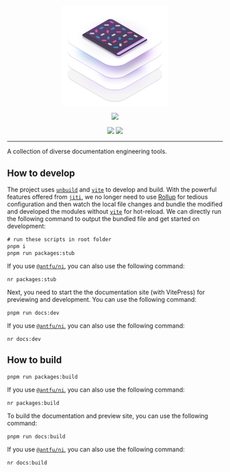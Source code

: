 <p align="center">
  <picture>
    <source
      width="250"
      srcset="./docs/public/logo-dark.png"
      media="(prefers-color-scheme: dark)"
    />
    <source
      width="250"
      srcset="./docs/public/logo-light.png"
      media="(prefers-color-scheme: light), (prefers-color-scheme: no-preference)"
    />
    <img width="250" src="./docs/public/logo-light.png" />
  </picture>
</p>

<p align="center">
  <a href="https://opensource.org/licenses/MIT"><img src="https://img.shields.io/badge/License-MIT-green.svg" /></a>
</a>

<p align="center">
  <a href="https://discord.gg/XuNFDcDZGj"><img src="https://img.shields.io/discord/1229292283657195520?style=flat&logo=discord&logoColor=white&label=Discord&color=%23404eed" /></a>
  <a href="https://t.me/+6WKTUzWijf1kMzFl"><img src="https://img.shields.io/badge/Group-%235AA9E6?logo=telegram&label=Telegram" /></a>
</p>

---

A collection of diverse documentation engineering tools.

## How to develop

The project uses [`unbuild`](https://github.com/unjs/unbuild) and [`vite`](https://github.com/vitejs/vite) to develop and build. With the powerful features offered from [`jiti`](https://github.com/unjs/jiti), we no longer need to use [Rollup](https://rollupjs.org/) for tedious configuration and then watch the local file changes and bundle the modified and developed the modules without [`vite`](https://github.com/vitejs/vite) for hot-reload. We can directly run the following command to output the bundled file and get started on development:

```shell
# run these scripts in root folder
pnpm i
pnpm run packages:stub
```

If you use [`@antfu/ni`](https://github.com/antfu/ni), you can also use the following command:

```shell
nr packages:stub
```

Next, you need to start the the documentation site (with VitePress) for previewing and development. You can use the following command:

```shell
pnpm run docs:dev
```

If you use [`@antfu/ni`](https://github.com/antfu/ni), you can also use the following command:

```shell
nr docs:dev
```

## How to build

```shell
pnpm run packages:build
```

If you use [`@antfu/ni`](https://github.com/antfu/ni), you can also use the following command:

```shell
nr packages:build
```

To build the documentation and preview site, you can use the following command:

```shell
pnpm run docs:build
```

If you use [`@antfu/ni`](https://github.com/antfu/ni), you can also use the following command:

```shell
nr docs:build
```
